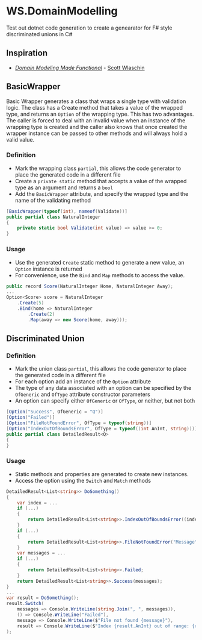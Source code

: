 # WS.DomainModelling
Test out dotnet code generation to create a genearator for F# style discriminated unions in C#

## Inspiration
- [*Domain Modeling Made Functional*](https://pragprog.com/titles/swdddf/domain-modeling-made-functional/) - [Scott Wlaschin](https://scottwlaschin.com/)

## BasicWrapper

Basic Wrapper generates a class that wraps a single type with validation logic. The class has a Create method that
takes a value of the wrapped type, and returns an <code>Option</code> of the wrapping type. This has two advantages.
The caller is forced to deal with an invalid value when an instance of the wrapping type is created and the caller 
also knows that once created the wrapper instance can be passed to other methods and will always hold a valid value.

### Definition
- Mark the wrapping class <code>partial</code>, this allows the code generator to place the generated code in a different file
- Create a <code>private static</code> method that accepts a value of the wrapped type as an argument and returns a <code>bool</code>
- Add the <code>BasicWrapper</code> attribute, and specify the wrapped type and the name of the validating method 
```csharp
[BasicWrapper(typeof(int), nameof(Validate))]
public partial class NaturalInteger
{
    private static bool Validate(int value) => value >= 0;
}
```
### Usage
- Use the generated <code>Create</code> static method to generate a new value, an <code>Option</code> instance is returned
- For convenience, use the <code>Bind</code> and <code>Map</code> methods to access the value.
```csharp
public record Score(NaturalInteger Home, NaturalInteger Away);
...
Option<Score> score = NaturalInteger
    .Create(5)
    .Bind(home => NaturalInteger
        .Create(2)
        .Map(away => new Score(home, away)));
```

## Discriminated Union

### Definition
- Mark the union class <code>partial</code>, this allows the code generator to place the generated code in a different file
- For each option add an instance of the <code>Option</code> attribute
- The type of any data associated with an option can be specified by the <code>OfGeneric</code> and <code>OfType</code> attribute constructor parameters
- An option can specify either <code>OfGeneric</code> or <code>OfType</code>, or neither, but not both
```csharp
[Option("Success", OfGeneric = "Q")]
[Option("Failed")]
[Option("FileNotFoundError", OfType = typeof(string))]
[Option("IndexOutOfBoundsError", OfType = typeof((int AnInt, string)))]
public partial class DetailedResult<Q>
{
}
```
### Usage
- Static methods and properties are generated to create new instances.
- Access the option using the <code>Switch</code> and <code>Match</code> methods
```csharp
DetailedResult<List<string>> DoSomething()
{
    var index = ...
    if (...)
    {
        return DetailedResult<List<string>>.IndexOutOfBoundsError((index, "Message"));
    }
    if (...)
    {
        return DetailedResult<List<string>>.FileNotFoundError("Message");
    }
    var messages = ...
    if (...)
    {
        return DetailedResult<List<string>>.Failed;
    }
    return DetailedResult<List<string>>.Success(messages);
}
...
var result = DoSomething();
result.Switch(
    messages => Console.WriteLine(string.Join(", ", messages)),
    () => Console.WriteLine("Failed"),
    message => Console.WriteLine($"File not found {message}"),
    result => Console.WriteLine($"Index {result.AnInt} out of range: {result.Item2}")
);
```
